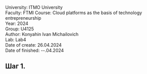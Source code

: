 University: ITMO University \
Faculty: FTMI Course: Cloud platforms as the basis of technology entrepreneurship \
Year: 2024 \
Group: U4125\
Author: Konyahin Ivan Michailovich\
Lab: Lab4 \
Date of create: 26.04.2024 \
Date of finished: --.04.2024

## Шаг 1.

